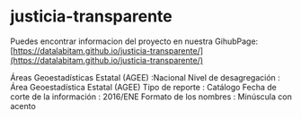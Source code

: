 # justicia-transparente

Puedes encontrar informacion del proyecto en nuestra GihubPage: [https://datalabitam.github.io/justicia-transparente/](https://datalabitam.github.io/justicia-transparente/)

Áreas Geoestadísticas Estatal (AGEE) :Nacional  Nivel de desagregación : Área Geoestadística Estatal (AGEE)  Tipo de reporte : Catálogo  Fecha de corte de la información : 2016/ENE  Formato de los nombres : Minúscula con acento

